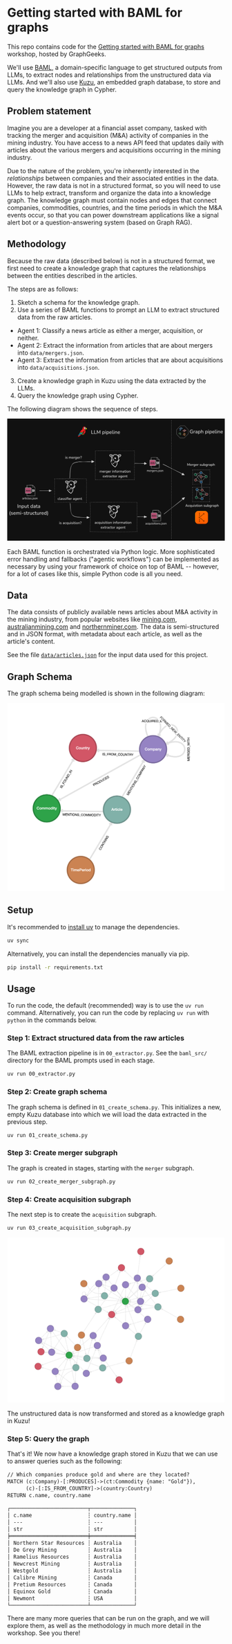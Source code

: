 # Getting started with BAML for graphs

This repo contains code for the [Getting started with BAML for graphs](https://lu.ma/lvzwsan1) workshop,
hosted by GraphGeeks.

We'll use [BAML](https://github.com/boundaryML/baml), a domain-specific language to get structured
outputs from LLMs, to extract nodes and relationships from the unstructured data via LLMs. And we'll
also use [Kuzu](https://github.com/kuzudb/kuzu), an embedded graph database, to store and query the
knowledge graph in Cypher.

## Problem statement

Imagine you are a developer at a financial asset company, tasked with tracking the merger and
acquisition (M&A) activity of companies in the mining industry. You have access to a news API
feed that updates daily with articles about the various mergers and acquisitions occurring in the
mining industry.

Due to the nature of the problem, you're inherently interested in the *relationships* between companies
and their associated entities in the data. However, the raw data is not in a structured format, so
you will need to use LLMs to help extract, transform and organize the data into a knowledge graph.
The knowledge graph must contain nodes and edges that connect companies, commodities, countries, and
the time periods in which the M&A events occur, so that you can power downstream applications like a
signal alert bot or a question-answering system (based on Graph RAG).

## Methodology

Because the raw data (described below) is not in a structured format, we first need to create a
knowledge graph that captures the relationships between the entities described in the articles.

The steps are as follows:

1. Sketch a schema for the knowledge graph.
2. Use a series of BAML functions to prompt an LLM to extract structured data from the raw articles.
  - Agent 1: Classify a news article as either a merger, acquisition, or neither.
  - Agent 2: Extract the information from articles that are about mergers into `data/mergers.json`.
  - Agent 3: Extract the information from articles that are about acquisitions into `data/acquisitions.json`.
3. Create a knowledge graph in Kuzu using the data extracted by the LLMs.
4. Query the knowledge graph using Cypher.

The following diagram shows the sequence of steps.

![](./assets/baml-pipeline.png)

Each BAML function is orchestrated via Python logic. More sophisticated error
handling and fallbacks ("agentic workflows") can be implemented as necessary by using your framework
of choice on top of BAML -- however, for a lot of cases like this, simple Python code is all you need.

## Data

The data consists of publicly available news articles about M&A activity in the mining industry, from
popular websites like [mining.com](https://www.mining.com/), [australianmining.com](https://www.australianmining.com.au/) and [northernminer.com](https://www.northernminer.com/). The data is semi-structured and in JSON format,
with metadata about each article, as well as the article's content.

See the file [`data/articles.json`](data/articles.json) for the input data used for this project.

## Graph Schema

The graph schema being modelled is shown in the following diagram:

![Graph Schema](./assets/merger_acquisition_graph_schema.png)

## Setup

It's recommended to [install uv](https://docs.astral.sh/uv/getting-started/installation/) to manage the dependencies.

```bash
uv sync
```
Alternatively, you can install the dependencies manually via pip.

```bash
pip install -r requirements.txt
```

## Usage

To run the code, the default (recommended) way is to use the `uv run` command. Alternatively,
you can run the code by replacing `uv run` with `python` in the commands below.

### Step 1: Extract structured data from the raw articles

The BAML extraction pipeline is in `00_extractor.py`. See the `baml_src/` directory for the
BAML prompts used in each stage.

```bash
uv run 00_extractor.py
```

### Step 2: Create graph schema

The graph schema is defined in `01_create_schema.py`. This initializes a new, empty Kuzu database
into which we will load the data extracted in the previous step.

```bash
uv run 01_create_schema.py
```

### Step 3: Create merger subgraph

The graph is created in stages, starting with the `merger` subgraph.

```bash
uv run 02_create_merger_subgraph.py
```

### Step 4: Create acquisition subgraph

The next step is to create the `acquisition` subgraph.

```bash
uv run 03_create_acquisition_subgraph.py
```

![Merger subgraph](./assets/merger_acquisition_graph.png)

The unstructured data is now transformed and stored as a knowledge graph in Kuzu!

### Step 5: Query the graph

That's it! We now have a knowledge graph stored in Kuzu that we can use to answer queries
such as the following:

```cypher
// Which companies produce gold and where are they located?
MATCH (c:Company)-[:PRODUCES]->(ct:Commodity {name: "Gold"}),
      (c)-[:IS_FROM_COUNTRY]->(country:Country)
RETURN c.name, country.name
```

```
┌─────────────────────────┬──────────────┐
│ c.name                  ┆ country.name │
│ ---                     ┆ ---          │
│ str                     ┆ str          │
╞═════════════════════════╪══════════════╡
│ Northern Star Resources ┆ Australia    │
│ De Grey Mining          ┆ Australia    │
│ Ramelius Resources      ┆ Australia    │
│ Newcrest Mining         ┆ Australia    │
│ Westgold                ┆ Australia    │
│ Calibre Mining          ┆ Canada       │
│ Pretium Resources       ┆ Canada       │
│ Equinox Gold            ┆ Canada       │
│ Newmont                 ┆ USA          │
└─────────────────────────┴──────────────┘
```

There are many more queries that can be run on the graph, and we will explore them, as well as the
methodology in much more detail in the workshop. See you there!